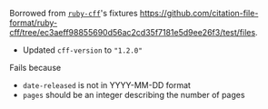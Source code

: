 Borrowed from [`ruby-cff`](https://github.com/citation-file-format/ruby-cff)'s fixtures https://github.com/citation-file-format/ruby-cff/tree/ec3aeff98855690d56ac2cd35f7181e5d9ee26f3/test/files.

- Updated `cff-version` to `"1.2.0"`

Fails because
- `date-released` is not in YYYY-MM-DD format
- `pages` should be an integer describing the number of pages
